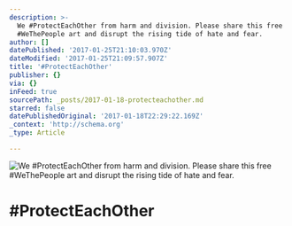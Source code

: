 ```yaml
---
description: >-
  We #ProtectEachOther from harm and division. Please share this free
  #WeThePeople art and disrupt the rising tide of hate and fear.
author: []
datePublished: '2017-01-25T21:10:03.970Z'
dateModified: '2017-01-25T21:09:57.907Z'
title: '#ProtectEachOther'
publisher: {}
via: {}
inFeed: true
sourcePath: _posts/2017-01-18-protecteachother.md
starred: false
datePublishedOriginal: '2017-01-18T22:29:22.169Z'
_context: 'http://schema.org'
_type: Article

---
```

![We #ProtectEachOther from harm and division. Please share this free #WeThePeople art and disrupt the rising tide of hate and fear.](https://imgflo.herokuapp.com/graph/2b2431f8e7ba7b0/7a02bb83f07b0e623c8b24b7f122e0aa/croprotate.jpg?cropheight=7201&cropwidth=4993&degrees=0&input=https%3A%2F%2Fthe-grid-user-content.s3-us-west-2.amazonaws.com%2F6faa0004-3067-4405-803e-f64d0ef30c59.jpg&x=218&y=0)

# \#ProtectEachOther